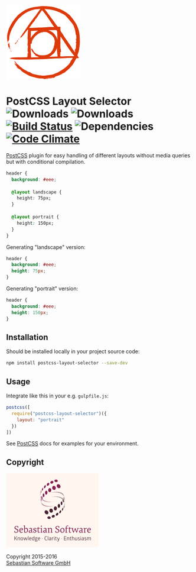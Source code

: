 <img src="assets/postcss.png" alt="PostCSS Logo" width="200" height="200"/>

# PostCSS Layout Selector <br/>![Downloads][npm-version-img] ![Downloads][npm-downloads-img] [![Build Status][ci-img]][ci] ![Dependencies][deps-img] [![Code Climate][climate-img]][climate]

[PostCSS] plugin for easy handling of different layouts without media queries but with conditional compilation.

[PostCSS]: https://github.com/postcss/postcss
[ci-img]:  https://travis-ci.org/sebastian-software/postcss-layout-selector.svg
[ci]:      https://travis-ci.org/sebastian-software/postcss-layout-selector
[deps-img]: https://david-dm.org/sebastian-software/postcss-layout-selector.svg
[climate-img]: https://codeclimate.com/github/sebastian-software/postcss-layout-selector/badges/gpa.svg
[climate]: https://codeclimate.com/github/sebastian-software/postcss-layout-selector
[npm]: https://www.npmjs.com/package/postcss-layout-selector
[npm-downloads-img]: https://img.shields.io/npm/dm/postcss-layout-selector.svg
[npm-version-img]: https://img.shields.io/npm/v/postcss-layout-selector.svg

```css
header {
  background: #eee;

  @layout landscape {
    height: 75px;
  }

  @layout portrait {
    height: 150px;
  }
}
```

Generating "landscape" version:

```css
header {
  background: #eee;
  height: 75px;
}
```

Generating "portrait" version:

```css
header {
  background: #eee;
  height: 150px;
}
```

## Installation

Should be installed locally in your project source code:

```bash
npm install postcss-layout-selector --save-dev
```

## Usage

Integrate like this in your e.g. `gulpfile.js`:

```js
postcss([
  require("postcss-layout-selector")({
    layout: "portrait"
  })
])
```

See [PostCSS] docs for examples for your environment.


## Copyright

<img src="assets/sebastiansoftware.png" alt="Sebastian Software GmbH Logo" width="250" height="200"/>

Copyright 2015-2016<br/>[Sebastian Software GmbH](http://www.sebastian-software.de)

